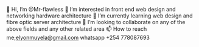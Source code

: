 👋 Hi, I’m @Mr-flawless
👀 I’m interested in front end web design and networking hardware architecture
🌱 I’m currently learning web design and fibre optic server architecture
💞️ I’m looking to collaborate on any of the above fields and any other related area
📫 How to reach me;elyonmuyela@gmail.com whatsapp +254 778087693

<!---
Mr-flawless/Mr-flawless is a ✨ special ✨ repository because its `README.md` (this file) appears on your GitHub profile.
You can click the Preview link to take a look at your changes.
--->
